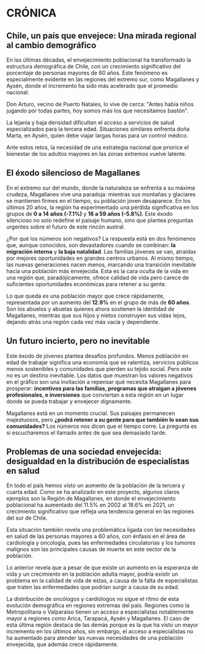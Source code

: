 # CRÓNICA

## Chile, un país que envejece: Una mirada regional al cambio demográfico
En las últimas décadas, el envejecimiento poblacional ha transformado la estructura demográfica de Chile, con un crecimiento significativo del porcentaje de personas mayores de 60 años. Este fenómeno es especialmente evidente en las regiones del extremo sur, como Magallanes y Aysén, donde el incremento ha sido más acelerado que el promedio nacional.

Don Arturo, vecino de Puerto Natales, lo vive de cerca: "Antes había niños jugando por todas partes, hoy somos más los que necesitamos bastón". 

La lejanía y baja densidad dificultan el acceso a servicios de salud especializados para la tercera edad. Situaciones similares enfrenta doña Marta, en Aysén, quien debe viajar largas horas para un control médico.

Ante estos retos,  la necesidad de una estrategia nacional que priorice el bienestar de los adultos mayores en las zonas extremos vuelve latente.

## El éxodo silencioso de Magallanes

En el extremo sur del mundo, donde la naturaleza se enfrenta a su máxima crudeza, Magallanes vive una paradoja: mientras sus montañas y glaciares se mantienen firmes en el tiempo, su población joven desaparece. En los últimos 20 años, la región ha experimentado una pérdida significativa en los grupos de **0 a 14 años (-7.1%)** y **16 a 59 años (-5.8%)**. Este éxodo silencioso no solo redefine el paisaje humano, sino que plantea preguntas urgentes sobre el futuro de este rincón austral.

¿Por qué los números son negativos? La respuesta está en dos fenómenos que, aunque conocidos, son devastadores cuando se combinan: **la migración interna** y **la baja natalidad**. Las familias jóvenes se van, atraídas por mejores oportunidades en grandes centros urbanos. Al mismo tiempo, las nuevas generaciones nacen menos, marcando una transición inevitable hacia una población más envejecida. Esta es la cara oculta de la vida en una región que, paradójicamente, ofrece calidad de vida pero carece de suficientes oportunidades económicas para retener a su gente.

Lo que queda es una población mayor que crece rápidamente, representada por un aumento del **12.9%** en el grupo de más de **60 años**. Son los abuelos y abuelas quienes ahora sostienen la identidad de Magallanes, mientras que sus hijos y nietos construyen sus vidas lejos, dejando atrás una región cada vez más vacía y dependiente.

## Un futuro incierto, pero no inevitable

Este éxodo de jóvenes plantea desafíos profundos. Menos población en edad de trabajar significa una economía que se ralentiza, servicios públicos menos sostenibles y comunidades que pierden su tejido social. Pero este no es un destino inevitable. Los datos que muestran los valores negativos en el gráfico son una invitación a repensar qué necesita Magallanes para prosperar: **incentivos para las familias, programas que atraigan a jóvenes profesionales, e inversiones** que conviertan a esta región en un lugar donde se pueda trabajar y envejecer dignamente.

Magallanes está en un momento crucial. Sus paisajes permanecen majestuosos, pero **¿podrá retener a su gente para que también lo sean sus comunidades?** Los números nos dicen que el tiempo corre. La pregunta es si escucharemos el llamado antes de que sea demasiado tarde.

## Problemas de una sociedad envejecida: desigualdad en la distribución de especialistas en salud

En todo el país hemos visto un aumento de la población de la tercera y cuarta edad. Como se ha analizado en este proyecto, algunos claros ejemplos son la Región de Magallanes, en donde el envejecimiento poblacional ha aumentado del 11.5% en 2002 al 18.6% en 2021, un crecimiento significativo que refleja una tendencia general en las regiones del sur de Chile.

Esta situación también revela una problemática ligada con las necesidades en salud de las personas mayores a 60 años, con énfasis en el área de cardiología y oncología, pues las enfermedades circulatorias y los tumores malignos son las principales causas de muerte en este sector de la población.

Lo anterior revela que a pesar de que existe un aumento en la esperanza de vida y un crecimiento en la población adulta mayor, podría existir un problema en la calidad de vida de estas, a causa de la falta de especialistas que traten las enfermedades que podrían surgir a causa de su edad.

La distribución de oncólogos y cardiólogos no sigue el ritmo de esta evolución demográfica en regiones extremas del país. Regiones como la Metropolitana o Valparaíso tienen un acceso a especialistas notablemente mayor a regiones como Arica, Tarapacá, Aysén y Magallanes. El caso de esta última región destaca de las demás porque es la que ha visto un mayor incremento en los últimos años, sin embargo, el acceso a especialistas no ha aumentado para atender las nuevas necesidades de una población envejecida, que además crece rápidamente.
